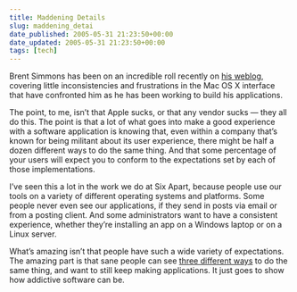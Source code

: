 ```yaml
---
title: Maddening Details
slug: maddening_detai
date_published: 2005-05-31 21:23:50+00:00
date_updated: 2005-05-31 21:23:50+00:00
tags: [tech]
---
```

Brent Simmons has been on an incredible roll recently on [his weblog](http://inessential.com/), covering little inconsistencies and frustrations in the Mac OS X interface that have confronted him as he has been working to build his applications.

The point, to me, isn’t that Apple sucks, or that any vendor sucks — they all do this. The point is that a lot of what goes into make a good experience with a software application is knowing that, even within a company that’s known for being militant about its user experience, there might be half a dozen different ways to do the same thing. And that some percentage of your users will expect you to conform to the expectations set by each of those implementations.

I’ve seen this a lot in the work we do at Six Apart, because people use our tools on a variety of different operating systems and platforms. Some people never even see our applications, if they send in posts via email or from a posting client. And some administrators want to have a consistent experience, whether they’re installing an app on a Windows laptop or on a Linux server.

What’s amazing isn’t that people have such a wide variety of expectations. The amazing part is that sane people can see [three different ways](http://inessential.com/2005/05/28.php) to do the same thing, and want to still keep making applications. It just goes to show how addictive software can be.
